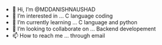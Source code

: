 - 👋 Hi, I’m @MDDANISHNAUSHAD
- 👀 I’m interested in ... C language coding 
- 🌱 I’m currently learning ... C language and python 
- 💞️ I’m looking to collaborate on ... Backend developement 
- 📫 How to reach me ... through email 

<!---
MDDANISHNAUSHAD/MDDANISHNAUSHAD is a ✨ special ✨ repository because its `README.md` (this file) appears on your GitHub profile.
You can click the Preview link to take a look at your changes.
--->

